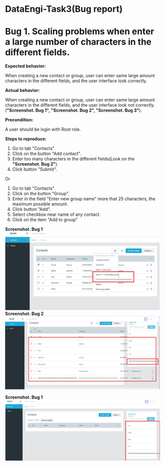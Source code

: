 # DataEngi-Task3(Bug report)
**Bug 1. Scaling problems when enter a large number of characters in the different fields.**
==================================

**Expected behavior:**

When creating a new contact or group, user can enter same large amount characters in the different fields, and the user interface look correctly.

**Actual behavior:**


When creating a new contact or group, user can enter same large amount characters in the different fields, and the user interface look not correctly.(**"Screenshot. Bug 1", "Screenshot. Bug 2", "Screenshot. Bug 3"**).

**Precondition:**

A user should be login with Root role.


**Steps to reproduce:**

1. Go to tab "Contacts".
2. Click on the button "Add contact".
3. Enter too many characters in the different fields(Look on the **"Screenshot. Bug 2"**).
4. Click button "Submit".

Or

1. Go to tab "Contacts".
2. Click on the button "Group".
3. Enter in the field "Enter new group name" more that 25 characters, the maximum possible amount.
4. Click button "Add".
5. Select checkbox near name of any contact.
6. Click on the item "Add to group"

**Screenshot. Bug 1**
![Image alt](https://github.com/doctor9393/DataEngi-task-QA/blob/master/Task3/BugsPhotos/Bug1.jpg)
**Screenshot. Bug 2**
![Image alt](https://github.com/doctor9393/DataEngi-task-QA/blob/master/Task3/BugsPhotos/Bug2.jpg)

**Screenshot. Bug 1**
![Image alt](https://github.com/doctor9393/DataEngi-task-QA/blob/master/Task3/BugsPhotos/Bug3.jpg)

